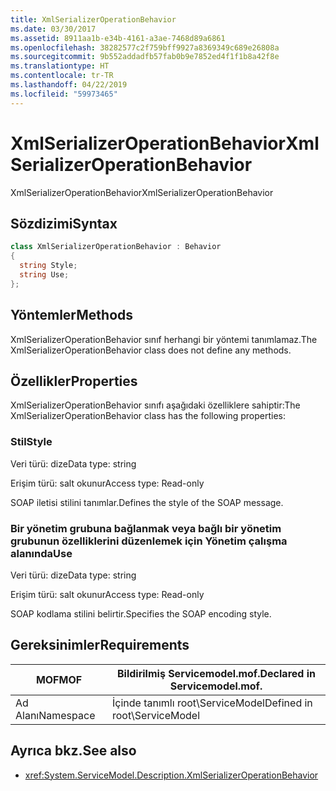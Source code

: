 ```yaml
---
title: XmlSerializerOperationBehavior
ms.date: 03/30/2017
ms.assetid: 8911aa1b-e34b-4161-a3ae-7468d89a6861
ms.openlocfilehash: 38282577c2f759bff9927a8369349c689e26808a
ms.sourcegitcommit: 9b552addadfb57fab0b9e7852ed4f1f1b8a42f8e
ms.translationtype: HT
ms.contentlocale: tr-TR
ms.lasthandoff: 04/22/2019
ms.locfileid: "59973465"
---
```

# <a name="xmlserializeroperationbehavior"></a><span data-ttu-id="201bf-102">XmlSerializerOperationBehavior</span><span class="sxs-lookup"><span data-stu-id="201bf-102">XmlSerializerOperationBehavior</span></span>
<span data-ttu-id="201bf-103">XmlSerializerOperationBehavior</span><span class="sxs-lookup"><span data-stu-id="201bf-103">XmlSerializerOperationBehavior</span></span>  
  
## <a name="syntax"></a><span data-ttu-id="201bf-104">Sözdizimi</span><span class="sxs-lookup"><span data-stu-id="201bf-104">Syntax</span></span>  
  
```csharp
class XmlSerializerOperationBehavior : Behavior  
{  
  string Style;  
  string Use;  
};  
```  
  
## <a name="methods"></a><span data-ttu-id="201bf-105">Yöntemler</span><span class="sxs-lookup"><span data-stu-id="201bf-105">Methods</span></span>  
 <span data-ttu-id="201bf-106">XmlSerializerOperationBehavior sınıf herhangi bir yöntemi tanımlamaz.</span><span class="sxs-lookup"><span data-stu-id="201bf-106">The XmlSerializerOperationBehavior class does not define any methods.</span></span>  
  
## <a name="properties"></a><span data-ttu-id="201bf-107">Özellikler</span><span class="sxs-lookup"><span data-stu-id="201bf-107">Properties</span></span>  
 <span data-ttu-id="201bf-108">XmlSerializerOperationBehavior sınıfı aşağıdaki özelliklere sahiptir:</span><span class="sxs-lookup"><span data-stu-id="201bf-108">The XmlSerializerOperationBehavior class has the following properties:</span></span>  
  
### <a name="style"></a><span data-ttu-id="201bf-109">Stil</span><span class="sxs-lookup"><span data-stu-id="201bf-109">Style</span></span>  
 <span data-ttu-id="201bf-110">Veri türü: dize</span><span class="sxs-lookup"><span data-stu-id="201bf-110">Data type: string</span></span>  
  
 <span data-ttu-id="201bf-111">Erişim türü: salt okunur</span><span class="sxs-lookup"><span data-stu-id="201bf-111">Access type: Read-only</span></span>  
  
 <span data-ttu-id="201bf-112">SOAP iletisi stilini tanımlar.</span><span class="sxs-lookup"><span data-stu-id="201bf-112">Defines the style of the SOAP message.</span></span>  
  
### <a name="use"></a><span data-ttu-id="201bf-113">Bir yönetim grubuna bağlanmak veya bağlı bir yönetim grubunun özelliklerini düzenlemek için Yönetim çalışma alanında</span><span class="sxs-lookup"><span data-stu-id="201bf-113">Use</span></span>  
 <span data-ttu-id="201bf-114">Veri türü: dize</span><span class="sxs-lookup"><span data-stu-id="201bf-114">Data type: string</span></span>  
  
 <span data-ttu-id="201bf-115">Erişim türü: salt okunur</span><span class="sxs-lookup"><span data-stu-id="201bf-115">Access type: Read-only</span></span>  
  
 <span data-ttu-id="201bf-116">SOAP kodlama stilini belirtir.</span><span class="sxs-lookup"><span data-stu-id="201bf-116">Specifies the SOAP encoding style.</span></span>  
  
## <a name="requirements"></a><span data-ttu-id="201bf-117">Gereksinimler</span><span class="sxs-lookup"><span data-stu-id="201bf-117">Requirements</span></span>  
  
|<span data-ttu-id="201bf-118">MOF</span><span class="sxs-lookup"><span data-stu-id="201bf-118">MOF</span></span>|<span data-ttu-id="201bf-119">Bildirilmiş Servicemodel.mof.</span><span class="sxs-lookup"><span data-stu-id="201bf-119">Declared in Servicemodel.mof.</span></span>|  
|---------|-----------------------------------|  
|<span data-ttu-id="201bf-120">Ad Alanı</span><span class="sxs-lookup"><span data-stu-id="201bf-120">Namespace</span></span>|<span data-ttu-id="201bf-121">İçinde tanımlı root\ServiceModel</span><span class="sxs-lookup"><span data-stu-id="201bf-121">Defined in root\ServiceModel</span></span>|  
  
## <a name="see-also"></a><span data-ttu-id="201bf-122">Ayrıca bkz.</span><span class="sxs-lookup"><span data-stu-id="201bf-122">See also</span></span>

- <xref:System.ServiceModel.Description.XmlSerializerOperationBehavior>
